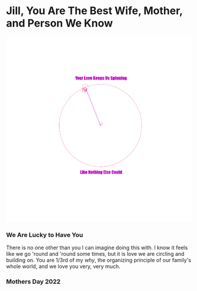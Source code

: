 # Jill, You Are The Best Wife, Mother, and Person We Know

![epicyclesHeart](https://github.com/lorenze3/MothersDay2022/blob/gh-pages/epicycle.gif?raw=true)
### We Are Lucky to Have You

There is no one other than you I can imagine doing this with.  I know it feels like we go 'round and 'round some times, but it is love we are circling and building on.  You are 1/3rd of my *why*, the organizing principle of our family's whole world, and we love you very, very much.

### Mothers Day 2022
